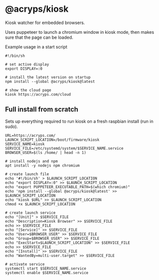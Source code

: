 # @acryps/kiosk
Kiosk watcher for embedded browsers.

Uses puppeteer to launch a chromium window in kiosk mode, then makes sure that the page can be loaded.

Example usage in a start script
```
#!/bin/sh

# set active display
export DISPLAY=:0

# install the latest version on startup
npm install --global @acryps/kiosk@latest

# show the cloud page
kiosk https://acryps.com/cloud
```

## Full install from scratch
Sets up everything required to run kiosk on a fresh raspbian install (run in sudo).

```
URL=https://acryps.com/
LAUNCH_SCRIPT_LOCATION=/boot/firmware/kiosk
SERVICE_NAME=kiosk
SERVICE_FILE=/etc/systemd/system/$SERVICE_NAME.service
BROWSER_USER=$(ls /home/ | head -n 1)

# install nodejs and npm
apt install -y nodejs npm chromium

# create launch file
echo '#!/bin/sh' > $LAUNCH_SCRIPT_LOCATION
echo "export DISPLAY=:0" >> $LAUNCH_SCRIPT_LOCATION
echo "export PUPPETEER_EXECUTABLE_PATH=$(which chromium)"
echo 'npm install --global @acryps/kiosk@latest' >> $LAUNCH_SCRIPT_LOCATION
echo "kiosk $URL" >> $LAUNCH_SCRIPT_LOCATION
chmod +x $LAUNCH_SCRIPT_LOCATION

# create launch service
echo "[Unit]" > $SERVICE_FILE
echo "Description=Kiosk Browser" >> $SERVICE_FILE
echo >> $SERVICE_FILE
echo "[Service]" >> $SERVICE_FILE
echo "User=$BROWSER_USER" >> $SERVICE_FILE
echo "Group=$BROWSER_USER" >> $SERVICE_FILE
echo "ExecStart=$LAUNCH_SCRIPT_LOCATION" >> $SERVICE_FILE
echo >> $SERVICE_FILE
echo "[Install]" >> $SERVICE_FILE
echo "WantedBy=multi-user.target" >> $SERVICE_FILE

# activate service
systemctl start $SERVICE_NAME.service
systemctl enable $SERVICE_NAME.service
```
